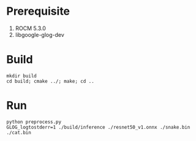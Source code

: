 # Prerequisite

1. ROCM 5.3.0
2. libgoogle-glog-dev

# Build
```
mkdir build
cd build; cmake ../; make; cd ..
```

# Run
```
python preprocess.py
GLOG_logtostderr=1 ./build/inference ./resnet50_v1.onnx ./snake.bin ./cat.bin
```
